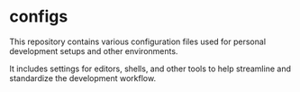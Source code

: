 # configs
This repository contains various configuration files used for personal development setups and other environments.

It includes settings for editors, shells, and other tools to help streamline and standardize the development workflow.
